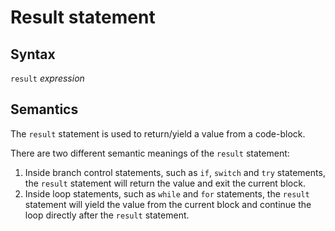# Result statement

## Syntax

`result` _expression_

## Semantics
The `result` statement is used to return/yield a value from a code-block.

There are two different semantic meanings of the `result` statement:
 1. Inside branch control statements, such as `if`, `switch` and `try`
    statements, the `result` statement will return the value and exit the
    current block.
 2. Inside loop statements, such as `while` and `for` statements, the `result`
    statement will yield the value from the current block and continue the loop
    directly after the `result` statement.

